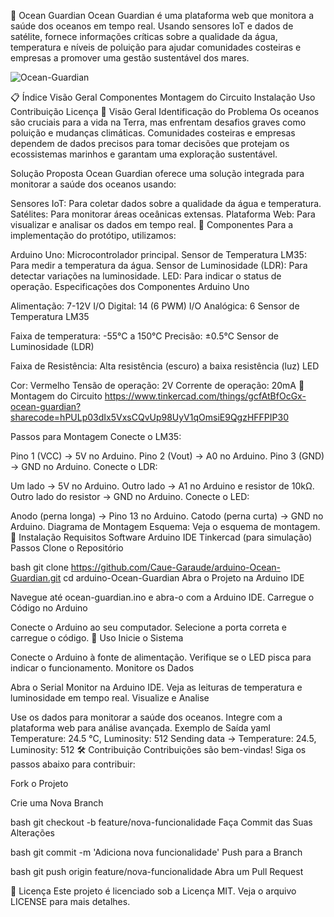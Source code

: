 🌊 Ocean Guardian
Ocean Guardian é uma plataforma web que monitora a saúde dos oceanos em tempo real. Usando sensores IoT e dados de satélite, fornece informações críticas sobre a qualidade da água, temperatura e níveis de poluição para ajudar comunidades costeiras e empresas a promover uma gestão sustentável dos mares.

![Ocean-Guardian](https://github.com/Caue-Garaude/arduino-Ocean-Guardian/assets/162592664/636afb78-9699-4300-87d8-465173be473c)


📋 Índice
Visão Geral
Componentes
Montagem do Circuito
Instalação
Uso
Contribuição
Licença
🌟 Visão Geral
Identificação do Problema
Os oceanos são cruciais para a vida na Terra, mas enfrentam desafios graves como poluição e mudanças climáticas. Comunidades costeiras e empresas dependem de dados precisos para tomar decisões que protejam os ecossistemas marinhos e garantam uma exploração sustentável.

Solução Proposta
Ocean Guardian oferece uma solução integrada para monitorar a saúde dos oceanos usando:

Sensores IoT: Para coletar dados sobre a qualidade da água e temperatura.
Satélites: Para monitorar áreas oceânicas extensas.
Plataforma Web: Para visualizar e analisar os dados em tempo real.
🧩 Componentes
Para a implementação do protótipo, utilizamos:

Arduino Uno: Microcontrolador principal.
Sensor de Temperatura LM35: Para medir a temperatura da água.
Sensor de Luminosidade (LDR): Para detectar variações na luminosidade.
LED: Para indicar o status de operação.
Especificações dos Componentes
Arduino Uno

Alimentação: 7-12V
I/O Digital: 14 (6 PWM)
I/O Analógica: 6
Sensor de Temperatura LM35

Faixa de temperatura: -55°C a 150°C
Precisão: ±0.5°C
Sensor de Luminosidade (LDR)

Faixa de Resistência: Alta resistência (escuro) a baixa resistência (luz)
LED

Cor: Vermelho
Tensão de operação: 2V
Corrente de operação: 20mA
🔧 Montagem do Circuito
 https://www.tinkercad.com/things/gcfAtBfOcGx-ocean-guardian?sharecode=hPULp03dIx5VxsCQvUp98UyV1qOmsiE9QgzHFFPIP30

Passos para Montagem
Conecte o LM35:

Pino 1 (VCC) -> 5V no Arduino.
Pino 2 (Vout) -> A0 no Arduino.
Pino 3 (GND) -> GND no Arduino.
Conecte o LDR:

Um lado -> 5V no Arduino.
Outro lado -> A1 no Arduino e resistor de 10kΩ.
Outro lado do resistor -> GND no Arduino.
Conecte o LED:

Anodo (perna longa) -> Pino 13 no Arduino.
Catodo (perna curta) -> GND no Arduino.
Diagrama de Montagem
Esquema: Veja o esquema de montagem.
🚀 Instalação
Requisitos
Software
Arduino IDE
Tinkercad (para simulação)
Passos
Clone o Repositório

bash
git clone https://github.com/Caue-Garaude/arduino-Ocean-Guardian.git
cd arduino-Ocean-Guardian
Abra o Projeto na Arduino IDE

Navegue até ocean-guardian.ino e abra-o com a Arduino IDE.
Carregue o Código no Arduino

Conecte o Arduino ao seu computador.
Selecione a porta correta e carregue o código.
📖 Uso
Inicie o Sistema

Conecte o Arduino à fonte de alimentação.
Verifique se o LED pisca para indicar o funcionamento.
Monitore os Dados

Abra o Serial Monitor na Arduino IDE.
Veja as leituras de temperatura e luminosidade em tempo real.
Visualize e Analise

Use os dados para monitorar a saúde dos oceanos.
Integre com a plataforma web para análise avançada.
Exemplo de Saída
yaml
Temperature: 24.5 °C, Luminosity: 512
Sending data -> Temperature: 24.5, Luminosity: 512
🛠 Contribuição
Contribuições são bem-vindas! Siga os passos abaixo para contribuir:

Fork o Projeto

Crie uma Nova Branch

bash
git checkout -b feature/nova-funcionalidade
Faça Commit das Suas Alterações

bash
git commit -m 'Adiciona nova funcionalidade'
Push para a Branch

bash
git push origin feature/nova-funcionalidade
Abra um Pull Request

📄 Licença
Este projeto é licenciado sob a Licença MIT. Veja o arquivo LICENSE para mais detalhes.

